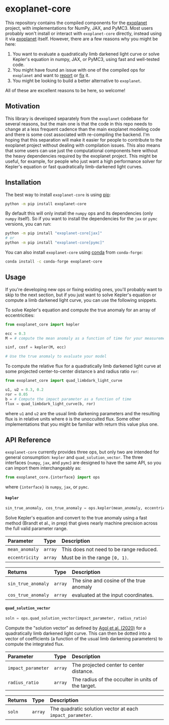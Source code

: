 # exoplanet-core

This repository contains the compiled components for the
[exoplanet](https://github.com/exoplanet-dev/exoplanet/) project, with
implementations for NumPy, JAX, and PyMC3. Most users probably won't install or
interact with `exoplanet-core` directly, instead using it via
[exoplanet](https://docs.exoplanet.codes) itself. However, there are a few
reasons why you might be here:

1. You want to evaluate a quadratically limb darkened light curve or solve
   Kepler's equation in numpy, JAX, or PyMC3, using fast and well-tested code.
2. You might have found an issue with one of the compiled ops for `exoplanet`
   and want to [report](https://github.com/exoplanet-dev/exoplanet-core/issues)
   or [fix](https://github.com/exoplanet-dev/exoplanet-core/pulls) it.
3. You might be looking to build a better alternative to `exoplanet`.

All of these are excellent reasons to be here, so welcome!

## Motivation

This library is developed separately from the `exoplanet` codebase for several
reasons, but the main one is that the code in this repo needs to change at a
less frequent cadence than the main exoplanet modeling code and there is some
cost associated with re-compiling the backend. I'm hoping that this separation
will make it easier for people to contribute to the exoplanet project without
dealing with compilation issues. This also means that some users can use just
the computational components here without the heavy dependencies required by the
exoplanet project. This might be useful, for example, for people who just want a
high performance solver for Kepler's equation or fast quadratically
limb-darkened light curves.

## Installation

The best way to install `exoplanet-core` is using [pip](https://pip.pypa.io):

```bash
python -m pip install exoplanet-core
```

By default this will only install the `numpy` ops and its dependencies (only
`numpy` itself). So if you want to install the dependencies for the `jax` or
`pymc` versions, you can run:

```bash
python -m pip install "exoplanet-core[jax]"
# or
python -m pip install "exoplanet-core[pymc]"
```

You can also install `exoplanet-core` using [conda](https://docs.conda.io) from
`conda-forge`:

```bash
conda install -c conda-forge exoplanet-core
```

## Usage

If you're developing new ops or fixing existing ones, you'll probably want to
skip to the next section, but if you just want to solve Kepler's equation or
compute a limb darkened light curve, you can use the following snippets.

To solve Kepler's equation and compute the true anomaly for an array of
eccentricities:

```python
from exoplanet_core import kepler

ecc = 0.3
M = # compute the mean anomaly as a function of time for your measurements

sinf, cosf = kepler(M, ecc)

# Use the true anomaly to evaluate your model
```

To compute the relative flux for a quadratically limb darkened light curve at
some projected center-to-center distance `b` and radius ratio `ror`:

```python
from exoplanet_core import quad_limbdark_light_curve

u1, u2 = 0.3, 0.2
ror = 0.05
b = # Compute the impact parameter as a function of time
flux = quad_limbdark_light_curve(b, ror)
```

where `u1` and `u2` are the usual limb darkening parameters and the resulting
flux is in relative units where `0` is the unocculted flux. Some other
implementations that you might be familiar with return this value plus one.

## API Reference

`exoplanet-core` currently provides three ops, but only two are intended for
general consumption: `kepler` and `quad_solution_vector`. The three interfaces
(`numpy`, `jax`, and `pymc`) are designed to have the same API, so you can
import them interchangeably as:

```python
from exoplanet_core.{interface} import ops
```

where `{interface}` is `numpy`, `jax`, or `pymc`.

#### `kepler`

```python
sin_true_anomaly, cos_true_anomaly = ops.kepler(mean_anomaly, eccentricity)
```

Solve Kepler's equation and convert to the true anomaly using a fast method
(Brandt et al., in prep) that gives nearly machine precision across the full
valid parameter range.

| Parameter      | Type    | Description                             |
| :------------- | :------ | :-------------------------------------- |
| `mean_anomaly` | `array` | This does not need to be range reduced. |
| `eccentricity` | `array` | Must be in the range `[0, 1)`.          |

| Returns            | Type    | Description                             |
| :----------------- | :------ | :-------------------------------------- |
| `sin_true_anomaly` | `array` | The sine and cosine of the true anomaly |
| `cos_true_anomaly` | `array` | evaluated at the input coordinates.     |

#### `quad_solution_vector`

```python
soln = ops.quad_solution_vector(impact_parameter, radius_ratio)
```

Compute the "solution vector" as defined by [Agol et al.
(2020)](https://arxiv.org/abs/1908.03222) for a quadratically limb darkened
light curve. This can then be dotted into a vector of coefficients (a function
of the usual limb darkening parameters) to compute the integrated flux.

| Parameter          | Type    | Description                                        |
| :----------------- | :------ | :------------------------------------------------- |
| `impact_parameter` | `array` | The projected center to center distance.           |
| `radius_ratio`     | `array` | The radius of the occulter in units of the target. |

| Returns | Type    | Description                                               |
| :------ | :------ | :-------------------------------------------------------- |
| `soln`  | `array` | The quadratic solution vector at each `impact_parameter`. |
